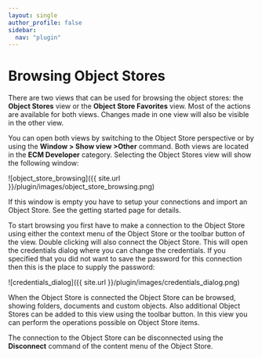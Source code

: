 ```yaml
---
layout: single
author_profile: false
sidebar:
  nav: "plugin"
---
```


# Browsing Object Stores

There are two views that can be used for browsing the object stores: the __Object Stores__ view or the __Object Store Favorites__ view. Most of the actions are available for both views. Changes made in one view will also be visible in the other view.

You can open both views by switching to the Object Store perspective or by using the __Window > Show view >Other__ command. Both views are located in the __ECM Developer__ category. Selecting the Object Stores view will show the following window:

![object_store_browsing]({{ site.url }}/plugin/images/object_store_browsing.png)

If this window is empty you have to setup your connections and import an Object Store. See the getting started page for details.

To start browsing you first have to make a connection to the Object Store using either the context menu of the Object Store or the toolbar button of the view. Double clicking will also connect the Object Store. This will open the credentials dialog where you can change the credentials. If you specified that you did not want to save the password for this connection then this is the place to supply the password:

![credentials_dialog]({{ site.url }}/plugin/images/credentials_dialog.png)

When the Object Store is connected the Object Store can be browsed, showing folders, documents and custom objects. Also additional Object Stores can be added to this view using the toolbar button. In this view you can perform the operations possible on Object Store items.

The connection to the Object Store can be disconnected using the __Disconnect__ command of the content menu of the Object Store.
